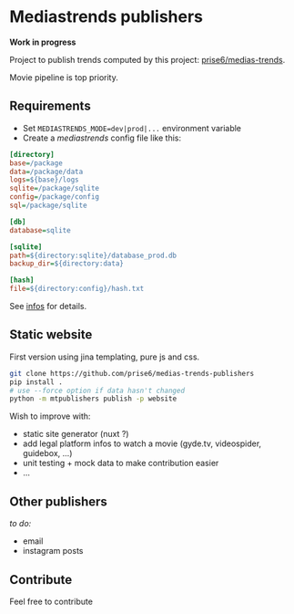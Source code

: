 # Mediastrends publishers

__Work in progress__

Project to publish trends computed by this project: [prise6/medias-trends](https://github.com/prise6/medias-trends).

Movie pipeline is top priority.

## Requirements

* Set `MEDIASTRENDS_MODE=dev|prod|...` environment variable
* Create a _mediastrends_ config file like this:

```ini
[directory]
base=/package
data=/package/data
logs=${base}/logs
sqlite=/package/sqlite
config=/package/config
sql=/package/sqlite

[db]
database=sqlite

[sqlite]
path=${directory:sqlite}/database_prod.db
backup_dir=${directory:data}

[hash]
file=${directory:config}/hash.txt
```

See [infos](https://github.com/prise6/medias-trends) for details.

## Static website

First version using jina templating, pure js and css.

```bash
git clone https://github.com/prise6/medias-trends-publishers
pip install .
# use --force option if data hasn't changed
python -m mtpublishers publish -p website
```

Wish to improve with:

* static site generator (nuxt ?)
* add legal platform infos to watch a movie (gyde.tv, videospider, guidebox, ...)
* unit testing + mock data to make contribution easier
* ...


## Other publishers

_to do:_

* email
* instagram posts

## Contribute

Feel free to contribute
